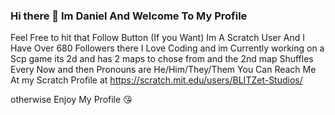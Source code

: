 ### Hi there 👋  Im Daniel And Welcome To My Profile 
Feel Free to hit that Follow Button (If you Want)
Im A Scratch User And I Have Over 680 Followers there 
I Love Coding and im Currently working on a Scp game its 2d and has 2 maps to chose from and the 2nd map 
Shuffles Every Now and then
Pronouns are He/Him/They/Them
You Can Reach Me At my Scratch Profile at https://scratch.mit.edu/users/BLITZet-Studios/


otherwise Enjoy My Profile 😘
<!--
**BLITZet-Studios/BLITZet-Studios** is a ✨ _special_ ✨ repository because its `README.md` (this file) appears on your GitHub profile.

Here are some ideas to get you started:

- 🔭 I’m currently working on ...
- 🌱 I’m currently learning ...
- 👯 I’m looking to collaborate on ...
- 🤔 I’m looking for help with ...
- 💬 Ask me about ...
- 📫 How to reach me: ...
- 😄 Pronouns: ...
- ⚡ Fun fact: ...
-->
